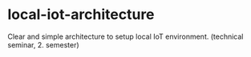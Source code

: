 # local-iot-architecture
Clear and simple architecture to setup local IoT environment. (technical seminar, 2. semester)
